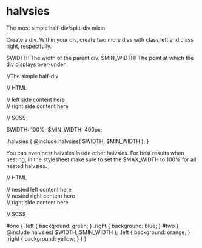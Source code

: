 halvsies
========

The most simple half-div/split-div mixin


Create a div. Within your div, create two more divs
with class left and class right, respectfully.

$WIDTH: The width of the parent div.
$MIN_WIDTH: The point at which the div displays over-under.

//The simple half-div

// HTML

 <div
   <div class='left'>
     // left side content here
   </div>
   <div class='right'>
     // right side content here
   </div>
 </div>

// SCSS

$WIDTH: 100%;
$MIN_WIDTH: 400px;

.halvsies {
  @include halvsies( $WIDTH, $MIN_WIDTH );
}

You can even nest halvsies inside other halvsies.
For best results when nesting, in the stylesheet make sure to set the
$MAX_WIDTH to 100% for all nested halvsies.

// HTML

<div id='one'>
  <div class='left'>
    <div id='two'
      <div class='left'>
        // nested left content here
      </div>
      <div class='right'>
        // nested right content here
      </div>
  </div>
  <div class='right'>
  // right side content here
  </div>
</div>

// SCSS

 #one {
   .left {
     background: green;
   }
   .right {
     background: blue;
   }
   #two {
     @include halvsies( $WIDTH, $MIN_WIDTH );
     .left {
       background: orange;
     }
     .right {
       background: yellow;
     }
   }
 }

